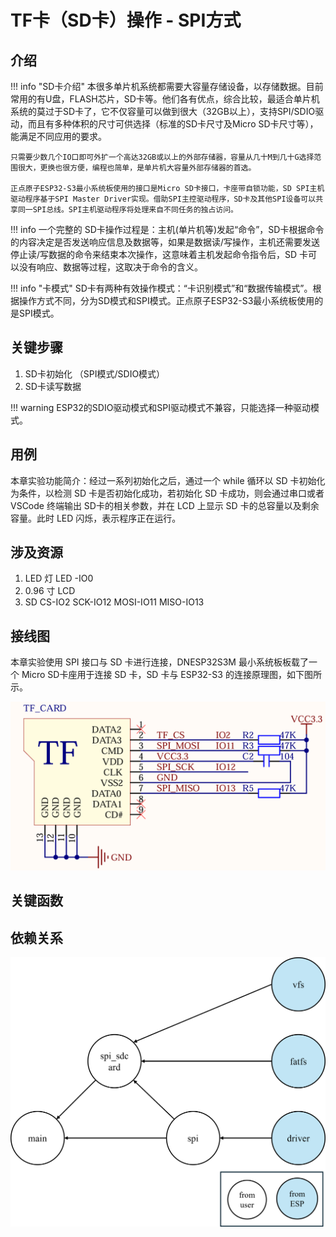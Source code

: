 # TF卡（SD卡）操作 - SPI方式

## 介绍

!!! info "SD卡介绍"
    本很多单片机系统都需要大容量存储设备，以存储数据。目前常用的有U盘，FLASH芯片，SD卡等。他们各有优点，综合比较，最适合单片机系统的莫过于SD卡了，它不仅容量可以做到很大（32GB以上），支持SPI/SDIO驱动，而且有多种体积的尺寸可供选择（标准的SD卡尺寸及Micro SD卡尺寸等），能满足不同应用的要求。
    
    只需要少数几个IO口即可外扩一个高达32GB或以上的外部存储器，容量从几十M到几十G选择范围很大，更换也很方便，编程也简单，是单片机大容量外部存储器的首选。

    正点原子ESP32-S3最小系统板使用的接口是Micro SD卡接口，卡座带自锁功能，SD SPI主机驱动程序基于SPI Master Driver实现。借助SPI主控驱动程序，SD卡及其他SPI设备可以共享同一SPI总线。SPI主机驱动程序将处理来自不同任务的独占访问。

!!! info
    一个完整的 SD卡操作过程是：主机(单片机等)发起“命令”，SD卡根据命令的内容决定是否发送响应信息及数据等，如果是数据读/写操作，主机还需要发送停止读/写数据的命令来结束本次操作，这意味着主机发起命令指令后，SD 卡可以没有响应、数据等过程，这取决于命令的含义。

!!! info "卡模式"
    SD卡有两种有效操作模式：“卡识别模式”和“数据传输模式”。根据操作方式不同，分为SD模式和SPI模式。正点原子ESP32-S3最小系统板使用的是SPI模式。

## 关键步骤
1. SD卡初始化 （SPI模式/SDIO模式）
2. SD卡读写数据

!!! warning
    ESP32的SDIO驱动模式和SPI驱动模式不兼容，只能选择一种驱动模式。


## 用例

本章实验功能简介：经过一系列初始化之后，通过一个 while 循环以 SD 卡初始化为条件，以检测 SD 卡是否初始化成功，若初始化 SD 卡成功，则会通过串口或者 VSCode 终端输出 SD卡的相关参数，并在 LCD 上显示 SD 卡的总容量以及剩余容量。此时 LED 闪烁，表示程序正在运行。

## 涉及资源

1. LED 灯
LED -IO0
2. 0.96 寸 LCD
3. SD
CS-IO2
SCK-IO12
MOSI-IO11
MISO-IO13

## 接线图

本章实验使用 SPI 接口与 SD 卡进行连接，DNESP32S3M 最小系统板板载了一个 Micro SD卡座用于连接 SD 卡，SD 卡与 ESP32-S3 的连接原理图，如下图所示。

![TF](TF.png)

## 关键函数



## 依赖关系

![dep](dep-07-spi-sd.png)